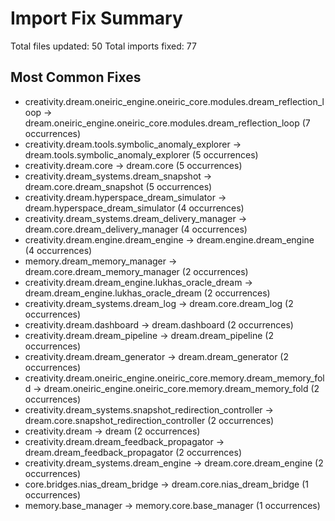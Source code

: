 # Import Fix Summary

Total files updated: 50
Total imports fixed: 77

## Most Common Fixes

- creativity.dream.oneiric_engine.oneiric_core.modules.dream_reflection_loop → dream.oneiric_engine.oneiric_core.modules.dream_reflection_loop (7 occurrences)
- creativity.dream.tools.symbolic_anomaly_explorer → dream.tools.symbolic_anomaly_explorer (5 occurrences)
- creativity.dream.core → dream.core (5 occurrences)
- creativity.dream_systems.dream_snapshot → dream.core.dream_snapshot (5 occurrences)
- creativity.dream.hyperspace_dream_simulator → dream.hyperspace_dream_simulator (4 occurrences)
- creativity.dream_systems.dream_delivery_manager → dream.core.dream_delivery_manager (4 occurrences)
- creativity.dream.engine.dream_engine → dream.engine.dream_engine (4 occurrences)
- memory.dream_memory_manager → dream.core.dream_memory_manager (2 occurrences)
- creativity.dream.dream_engine.lukhas_oracle_dream → dream.dream_engine.lukhas_oracle_dream (2 occurrences)
- creativity.dream_systems.dream_log → dream.core.dream_log (2 occurrences)
- creativity.dream.dashboard → dream.dashboard (2 occurrences)
- creativity.dream.dream_pipeline → dream.dream_pipeline (2 occurrences)
- creativity.dream.dream_generator → dream.dream_generator (2 occurrences)
- creativity.dream.oneiric_engine.oneiric_core.memory.dream_memory_fold → dream.oneiric_engine.oneiric_core.memory.dream_memory_fold (2 occurrences)
- creativity.dream_systems.snapshot_redirection_controller → dream.core.snapshot_redirection_controller (2 occurrences)
- creativity.dream → dream (2 occurrences)
- creativity.dream.dream_feedback_propagator → dream.dream_feedback_propagator (2 occurrences)
- creativity.dream_systems.dream_engine → dream.core.dream_engine (2 occurrences)
- core.bridges.nias_dream_bridge → dream.core.nias_dream_bridge (1 occurrences)
- memory.base_manager → memory.core.base_manager (1 occurrences)
